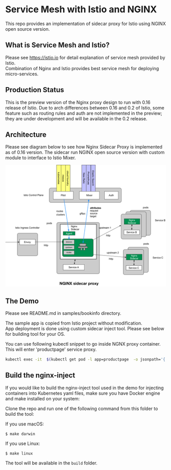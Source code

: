 
# Service Mesh with Istio and NGINX

This repo provides an implementation of sidecar proxy for Istio using NGINX open source version.

## What is Service Mesh and Istio?

Please see https://istio.io for detail explanation of service mesh provided by Istio.  
Combination of Nginx and Istio provides best service mesh for deploying micro-services.

## Production Status

This is the preview version of the Nginx proxy design to run with 0.16 release of Istio.
Due to arch differences between 0.16 and 0.2 of Istio, some feature such as routing rules and auth are not implemented in the preview; they are under development and will be available in the 0.2 release.


## Architecture

Please see diagram below to see how Nginx Sidecar Proxy is implemented as of 0.16 version.
The sidecar run NGINX open source version with custom module to interface to Istio Mixer.

![Alt text](/images/nginx_sidecar.png?raw=true "Nginx Sidecar")

## The Demo

Please see README.md in samples/bookinfo directory.  

The sample app is copied from Istio project without modification.  
App deployment is done using custom sidecar inject tool.  Please see below for building tool for your OS.

You can use following kubectl snippet to go inside NGNX proxy container.  This will enter 'productpage' service proxy.

```bash
kubectl exec -it  $(kubectl get pod -l app=productpage  -o jsonpath='{.items[0].metadata.name}') -c proxy  /bin/bash
```

## Build the nginx-inject

If you would like to build the nginx-inject tool used in the demo for injecting containers into Kubernetes yaml files, make sure you have Docker engine and make installed on your system: 

Clone the repo and run one of the following command from this folder to build the tool:

If you use macOS:
```
$ make darwin
```

If you use Linux:
```
$ make linux
```

The tool will be available in the `build` folder.